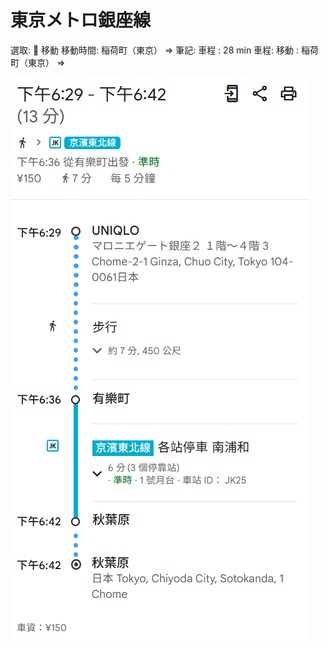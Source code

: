 # 東京メトロ銀座線

選取: 🚗 移動
移動時間: 
稲荷町（東京） ⇒ 
筆記: 車程 : 28 min
車程: 移動 : 
稲荷町（東京） ⇒

![image.png](image%201.png)